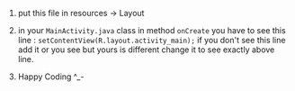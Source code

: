 1. put this file in resources -> Layout
2. in your `MainActivity.java` class in method `onCreate` you have to see this line :
	```setContentView(R.layout.activity_main);```
if you don't see this line add it or you see but yours is different change it to see exactly above line.

3. Happy Coding ^_-